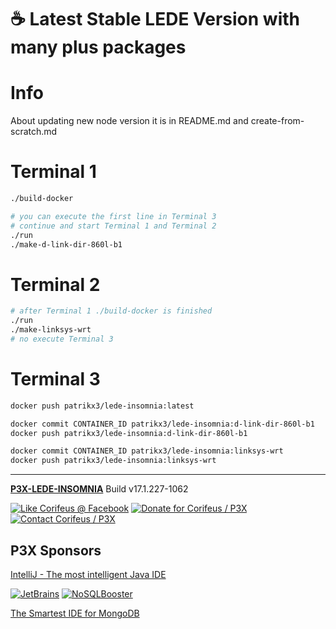[//]: #@corifeus-header

# ☕ Latest Stable LEDE Version with many plus packages

                        
[//]: #@corifeus-header:end
# Info 
About updating new node version it is in README.md and create-from-scratch.md

# Terminal 1

```bash
./build-docker

# you can execute the first line in Terminal 3
# continue and start Terminal 1 and Terminal 2
./run
./make-d-link-dir-860l-b1
```

# Terminal 2
```bash
# after Terminal 1 ./build-docker is finished
./run
./make-linksys-wrt
# no execute Terminal 3
```

# Terminal 3

```bash
docker push patrikx3/lede-insomnia:latest

docker commit CONTAINER_ID patrikx3/lede-insomnia:d-link-dir-860l-b1
docker push patrikx3/lede-insomnia:d-link-dir-860l-b1

docker commit CONTAINER_ID patrikx3/lede-insomnia:linksys-wrt
docker push patrikx3/lede-insomnia:linksys-wrt
```
[//]: #@corifeus-footer

---

[**P3X-LEDE-INSOMNIA**](https://pages.corifeus.com/lede-insomnia) Build v17.1.227-1062 

[![Like Corifeus @ Facebook](https://img.shields.io/badge/LIKE-Corifeus-3b5998.svg)](https://www.facebook.com/corifeus.software) [![Donate for Corifeus / P3X](https://img.shields.io/badge/Donate-Corifeus-003087.svg)](https://www.paypal.com/cgi-bin/webscr?cmd=_s-xclick&hosted_button_id=QZVM4V6HVZJW6)  [![Contact Corifeus / P3X](https://img.shields.io/badge/Contact-P3X-ff9900.svg)](https://www.patrikx3.com/en/front/contact) 


## P3X Sponsors

[IntelliJ - The most intelligent Java IDE](https://www.jetbrains.com)
  
[![JetBrains](https://cdn.corifeus.com/assets/svg/jetbrains-logo.svg)](https://www.jetbrains.com/) [![NoSQLBooster](https://cdn.corifeus.com/assets/png/nosqlbooster-70x70.png)](https://www.nosqlbooster.com/)

[The Smartest IDE for MongoDB](https://www.nosqlbooster.com)
  
  
 

[//]: #@corifeus-footer:end